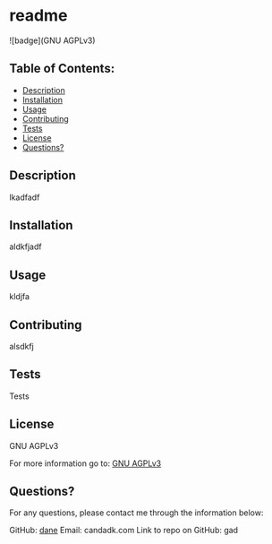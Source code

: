  # readme
  ![badge](GNU AGPLv3)

  ## Table of Contents:
  * [Description](#Description)
  * [Installation](#installation)
  * [Usage](#usage)
  * [Contributing](#Contributing)
  * [Tests](#Tests)
  * [License](#License)
  * [Questions?](#questions)

  ## Description
   lkadfadf

  ## Installation
  aldkfjadf

  ## Usage
  kldjfa

  ## Contributing
  alsdkfj

  ## Tests
  Tests

  ## License
  
  GNU AGPLv3

  For more information go to: [GNU AGPLv3]()

  ## Questions?

  For any questions, please contact me through the information below:
 
  GitHub: [dane](https://github.com/dane)
  Email: candadk.com
  Link to repo on GitHub: gad

